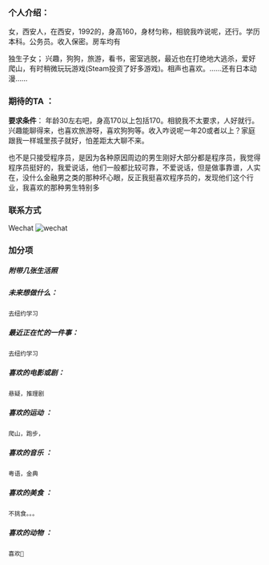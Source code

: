 ### 个人介绍：

女，西安人，在西安，1992的，身高160，身材匀称，相貌我咋说呢，还行。学历本科。公务员。收入保密。房车均有

独生子女；
兴趣，狗狗，旅游，看书，密室逃脱，最近也在打绝地大逃杀，爱好爬山，有时稍微玩玩游戏(Steam投资了好多游戏)。相声也喜欢。……还有日本动漫……

### 期待的TA ：

**要求条件**：
年龄30左右吧，身高170以上包括170。相貌我不太要求，人好就行。兴趣能聊得来，也喜欢旅游呀，喜欢狗狗等。收入咋说呢一年20或者以上？家庭跟我一样城里孩子就好，怕差距太大聊不来。

也不是只接受程序员，是因为各种原因周边的男生刚好大部分都是程序员，我觉得程序员挺好的，我爱说话，他们一般都比较可靠，不爱说话，但是做事靠谱，人实在，没什么金融男之类的那种坏心眼，反正我挺喜欢程序员的，发现他们这个行业，我喜欢的那种男生特别多

### 联系方式 
Wechat
![wechat](https://img.cdn.daquexing.cn/upload/20180709/29ca3d7305464f4998df5caeda65e72d.png)

### 加分项

##### 附带几张生活照
 

##### 未来想做什么：
	去纽约学习
##### 最近正在忙的一件事： 
  	去纽约学习
##### 喜欢的电影或剧： 
	悬疑，推理剧
##### 喜欢的运动 ：
	爬山，跑步，
##### 喜欢的音乐 ：
	粤语，金典
##### 喜欢的美食 ：
	不挑食。。。
##### 喜欢的动物 ：
	喜欢🐶
